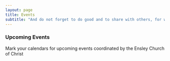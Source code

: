 ```yaml
---
layout: page
title: Events
subtitle: "And do not forget to do good and to share with others, for with such sacrifices God is pleased." Hebrews 13:16
---
```


### Upcoming Events

Mark your calendars for upcoming events coordinated by the Ensley Church of Christ